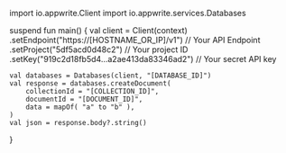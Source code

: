 import io.appwrite.Client
import io.appwrite.services.Databases

suspend fun main() {
    val client = Client(context)
      .setEndpoint("https://[HOSTNAME_OR_IP]/v1") // Your API Endpoint
      .setProject("5df5acd0d48c2") // Your project ID
      .setKey("919c2d18fb5d4...a2ae413da83346ad2") // Your secret API key

    val databases = Databases(client, "[DATABASE_ID]")
    val response = databases.createDocument(
        collectionId = "[COLLECTION_ID]",
        documentId = "[DOCUMENT_ID]",
        data = mapOf( "a" to "b" ),
    )
    val json = response.body?.string()
}